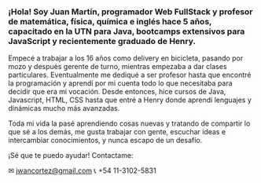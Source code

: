 ### ¡Hola! Soy Juan Martín, programador Web FullStack y profesor de matemática, física, química e inglés hace 5 años, capacitado en la UTN para Java, bootcamps extensivos para JavaScript y recientemente graduado de Henry.

Empecé a trabajar a los 16 años como delivery en bicicleta, pasando por mozo y después gerente de turno, mientras empezaba a dar clases particulares. Eventualmente me dediqué a ser profesor hasta que encontré la programación y aprendí por mi cuenta todo lo que necesitaba para decidir que era mi vocación. Desde entonces, hice cursos de Java, Javascript, HTML, CSS hasta que entré a Henry donde aprendí lenguajes y dinámicas mucho más avanzadas.

Toda mi vida la pasé aprendiendo cosas nuevas y tratando de compartir lo que sé a los demás, me gusta trabajar con gente, escuchar ideas e intercambiar conocimientos, y nunca escapo de un desafío.

¡Sé que te puedo ayudar! Contactame:

✉ jwancortez@gmail.com
📞 +54 11-3102-5831

<!--
**JwanCortez93/JwanCortez93** is a ✨ _special_ ✨ repository because its `README.md` (this file) appears on your GitHub profile.

Here are some ideas to get you started:

- 🔭 I’m currently working on ...
- 🌱 I’m currently learning ...
- 👯 I’m looking to collaborate on ...
- 🤔 I’m looking for help with ...
- 💬 Ask me about ...
- 📫 How to reach me: ...
- 😄 Pronouns: ...
- ⚡ Fun fact: ...
-->

